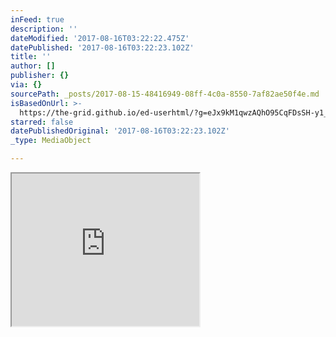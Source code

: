 ```yaml
---
inFeed: true
description: ''
dateModified: '2017-08-16T03:22:22.475Z'
datePublished: '2017-08-16T03:22:23.102Z'
title: ''
author: []
publisher: {}
via: {}
sourcePath: _posts/2017-08-15-48416949-08ff-4c0a-8550-7af82ae50f4e.md
isBasedOnUrl: >-
  https://the-grid.github.io/ed-userhtml/?g=eJx9kM1qwzAQhO95CqFDsSH-y1_T1nKhTxB66LUo0iZWsJFYbez47StHbS-FXpbl29lhmFqbgRkteD9lnixCVlVP21212fCmLsKxWdRxeoXGEaPJgeAENyoucpCRcuZRCd4SOf9cFNK5HNRodK5sX0RJfvGvP9YPWpL8dJ2kk8VeKKshojBArMrqMSv3WbXlTLUSPZDgVzpl-zlSdGv-j9Ow2wGtvip6Qzt6wISrYH22aMAfAN_tKNZ8yQcDoxdnNDpZlct1yjrjKdmVKSN57GDegur7dfoI6rs4MA8SVXsn808gocS_HaYvv4kXsc4vSz965A
starred: false
datePublishedOriginal: '2017-08-16T03:22:23.102Z'
_type: MediaObject

---
```

<iframe src="https://the-grid.github.io/ed-userhtml/?g=eJx9kM1qwzAQhO95CqFDsSH-y1_T1nKhTxB66LUo0iZWsJFYbez47StHbS-FXpbl29lhmFqbgRkteD9lnixCVlVP21212fCmLsKxWdRxeoXGEaPJgeAENyoucpCRcuZRCd4SOf9cFNK5HNRodK5sX0RJfvGvP9YPWpL8dJ2kk8VeKKshojBArMrqMSv3WbXlTLUSPZDgVzpl-zlSdGv-j9Ow2wGtvip6Qzt6wISrYH22aMAfAN_tKNZ8yQcDoxdnNDpZlct1yjrjKdmVKSN57GDegur7dfoI6rs4MA8SVXsn808gocS_HaYvv4kXsc4vSz965A" height="244" style=""></iframe>